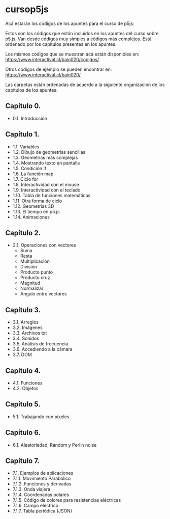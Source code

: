 # cursop5js
Acá estarán los códigos de los apuntes para el curso de p5js:

Estos son los códigos que están incluidos en los apuntes del curso sobre p5.js.
Van desde códigos muy simples a códigos más complejos.
Está ordenado por los capítulos presentes en los apuntes.

Los mismos códigos que se muestran acá están disponibles en:
https://www.interactival.cl/bain020/codigos/

Otros códigos de ejemplo se pueden encontrar en:
https://www.interactival.cl/bain020/

Las carpetas están ordenadas de acuerdo a la siguiente organización de los capítulos de los apuntes:

## Capítulo 0.
- 0.1. Introducción

## Capítulo 1.
- 1.1. Variables                                               
- 1.2. Dibujo de geometrías sencillas
- 1.3. Geometrías más complejas
- 1.4. Mostrando texto en pantalla
- 1.5. Condición If
- 1.6. La función map
- 1.7. Ciclo for
- 1.8. Interactividad con el mouse
- 1.9. Interactividad con el teclado
- 1.10. Tabla de funciones matemáticas
- 1.11. Otra forma de ciclo
- 1.12. Geometrías 3D
- 1.13. El tiempo en p5.js
- 1.14. Animaciones

## Capítulo 2.
- 2.1. Operaciones con vectores
  - Suma
  - Resta
  - Multiplicación
  - División
  - Producto punto
  - Producto cruz
  - Magnitud
  - Normalizar
  - Ángulo entre vectores

## Capítulo 3.
- 3.1. Arreglos
- 3.2. Imágenes
- 3.3. Archivos txt
- 3.4. Sonidos
- 3.5. Análisis de frecuencia
- 3.6. Accediendo a la cámara
- 3.7. DOM

## Capítulo 4.
- 4.1. Funciones
- 4.2. Objetos

## Capítulo 5.
- 5.1. Trabajando con píxeles

## Capítulo 6.
- 6.1. Aleatoriedad, Random y Perlin noise

## Capítulo 7.
- 7.1. Ejemplos de aplicaciones
- 7.1.1. Movimiento Parabólico
- 7.1.2. Funciones y derivadas
- 7.1.3. Onda viajera
- 7.1.4. Coordenadas polares
- 7.1.5. Código de colores para resistencias eléctricas
- 7.1.6. Campo eléctrico
- 7.1.7. Tabla periódica (JSON)
